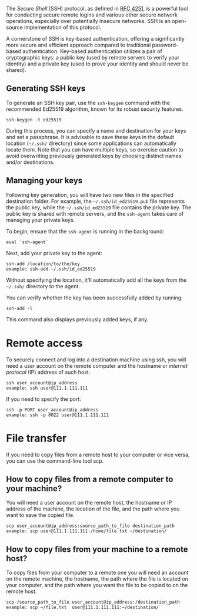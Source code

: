 The _Secure Shell_ (SSH) protocol, as defined in [RFC 4251](https://datatracker.ietf.org/doc/html/rfc4251), is a powerful tool for conducting secure remote logins and various other secure network operations, especially over potentially insecure networks. SSH is an open-source implementation of this protocol.

A cornerstone of SSH is key-based authentication, offering a significantly more secure and efficient approach compared to traditional password-based authentication. Key-based authentication utilizes a pair of cryptographic keys: a public key (used by remote servers to verify your identity) and a private key (used to prove your identity and should never be shared).

## Generating SSH keys

To generate an SSH key pair, use the `ssh-keygen` command with the recommended Ed25519 algorithm, known for its robust security features.

```
ssh-keygen -t ed25519
```

During this process, you can specify a name and destination for your keys and set a passphrase. It is advisable to save these keys in the default location (`~/.ssh/` directory) since some applications can automatically locate them. Note that you can have multiple keys, so exercise caution to avoid overwriting previously generated keys by choosing distinct names and/or destinations.

## Managing your keys

Following key generation, you will have two new files in the specified destination folder. For example, the `~/.ssh/id_ed25519.pub` file represents the public key, while the `~/.ssh/id_ed25519` file contains the private key. The public key is shared with remote servers, and the `ssh-agent` takes care of managing your private keys.

To begin, ensure that the `ssh-agent` is running in the background:

```
eval `ssh-agent`
```

Next, add your private key to the agent:

```
ssh-add /location/to/the/key
example: ssh-add ~/.ssh/id_ed25519
```

Without specifying the location, it'll automatically add all the keys from the `~/.ssh/` directory to the agent.

You can verify whether the key has been successfully added by running:

```
ssh-add -l
```

This command also displays previously added keys, if any.


# Remote access

To securely connect and log into a destination machine using ssh, you will need a user account on the remote computer and the hostname or _internet protocol_ (IP) address of such host.

```
ssh user_account@ip_address
example: ssh user@111.1.111.111 
```

If you need to specify the port:
```
ssh -p PORT user_account@ip_address
example: ssh -p 8022 user@111.1.111.111 
```

# File transfer

If you need to copy files from a remote host to your computer or vice versa, you can use the command-line tool scp.

## How to copy files from a remote computer to your machine?

You will need a user account on the remote host, the hostname or IP address of the machine, the location of the file, and the path where you want to save the copied file.

```
scp user_account@ip_address:source_path_to_file destination_path
example: scp user@111.1.111.111:/home/file.txt ~/destination/ 
```

## How to copy files from your machine to a remote host?

To copy files from your computer to a remote one you will need an account on the remote machine, the hostname, the path where the file is located on your computer, and the path where you want the file to be copied to on the remote host.

```
scp /source_path_to_file user_account@ip_address:/destination_path
example: scp ~/file.txt  user@111.1.111.111:~/destination/ 
```
